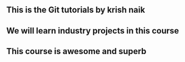 ## This is the Git tutorials by krish naik
## We will learn industry projects in this course
## This course is awesome and superb